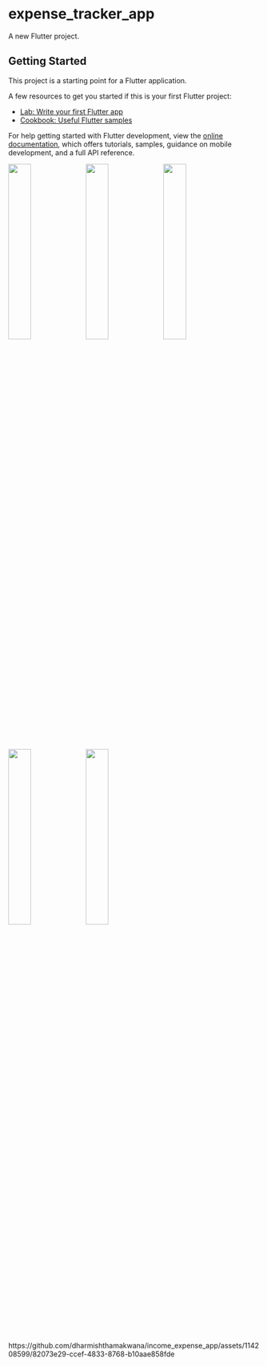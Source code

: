 # expense_tracker_app
A new Flutter project.

## Getting Started

This project is a starting point for a Flutter application.

A few resources to get you started if this is your first Flutter project:

- [Lab: Write your first Flutter app](https://docs.flutter.dev/get-started/codelab)
- [Cookbook: Useful Flutter samples](https://docs.flutter.dev/cookbook)

For help getting started with Flutter development, view the
[online documentation](https://docs.flutter.dev/), which offers tutorials,
samples, guidance on mobile development, and a full API reference.


<P>
  <img src="https://github.com/dharmishthamakwana/expense_tracker_app/assets/114208599/44bbe762-9a94-4ae7-b0a2-70e9586c9985"width=30%height=35%>
  <img src="https://github.com/dharmishthamakwana/expense_tracker_app/assets/114208599/1d52de52-a8b2-4b5e-ae95-fc35ac5c427d"width=30%height=35%>
  <img src="https://github.com/dharmishthamakwana/expense_tracker_app/assets/114208599/714c6363-ced7-4d74-95c2-7a6cb7e899f6"width=30%height=35%>
  <img src="https://github.com/dharmishthamakwana/expense_tracker_app/assets/114208599/ec01cceb-e23e-4b98-8650-941cc099a5f8"width=30%height=35%>
   <img src="https://github.com/dharmishthamakwana/expense_tracker_app/assets/114208599/beeb212a-6f4c-4053-a05a-1747ad3d03e2"width=30%height=35%>
 </P>
https://github.com/dharmishthamakwana/income_expense_app/assets/114208599/82073e29-ccef-4833-8768-b10aae858fde

